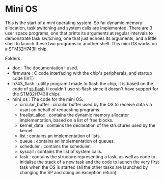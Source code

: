 # Mini OS

This is the start of a mini operating system.
So far dynamic memory allocation, task switching and system calls are implemented.
There are 3 user space programs, one that prints its arguments at regular intervals to demonstrate task switching, one that just echoes its arguments, and a little shell to launch these two programs or another shell.
This mini OS works on a STM32H743II chip.

Folders :
* doc : The documentation I used.
* firmware : C code interfacing with the chip's peripherals, and startup code (IVT)
* h743_flash : utility program I made to flash the chip, it is based on the code of [st-flash](https://github.com/stlink-org/stlink) (I couldn't use st-flash since it doesn't have support for the STM32H743II chip).
* mini_os : The code for the mini OS.
  * circular_buffer : circular buffer used by the OS to receive data via usart on behalf of requesting programs.
  * freelist_alloc : contains the dynamic memory allocator implementation, based on a list of free blocks.
  * kernel_data : contains the declaration of the structures used by the kernel.
  * list : contains an implementation of lists.
  * queue : contains an implementation of queues.
  * scheduler : contains the scheduler.
  * syscall : contains the list of system calls.
  * task : contains the structure representing a task, as well as code to initialise the stack of a new task and the code to launch the very first task when the OS is started (all the other tasks are launched by changing the SP and doing an exception return).
  